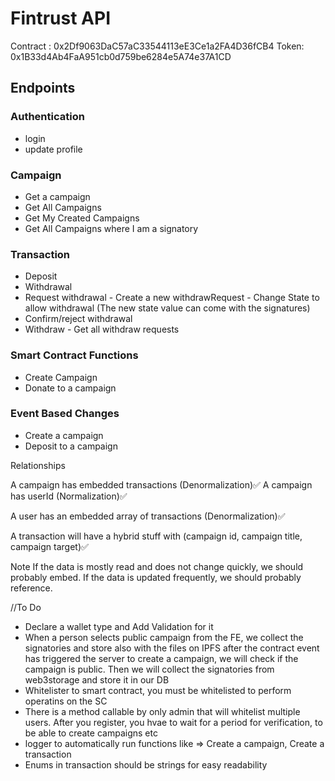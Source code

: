 # Fintrust API
Contract : 0x2Df9063DaC57aC33544113eE3Ce1a2FA4D36fCB4
Token: 0x1B33d4Ab4FaA951cb0d759be6284e5A74e37A1CD

## Endpoints
### Authentication
 - login
 - update profile
### Campaign
 - Get a campaign
 - Get All Campaigns
 - Get My Created Campaigns 
 - Get All Campaigns where I am a signatory   
### Transaction
 - Deposit
 - Withdrawal
 - Request withdrawal
        - Create a new withdrawRequest
        - Change State to allow withdrawal (The new state value can come with the signatures)
 - Confirm/reject withdrawal
 - Withdraw
        - Get all withdraw requests
### Smart Contract Functions
 - Create Campaign
 - Donate to a campaign
### Event Based Changes
 - Create a campaign
 - Deposit to a campaign




Relationships

A campaign has embedded transactions (Denormalization)✅
A campaign has userId (Normalization)✅

A user has an embedded array of transactions (Denormalization)✅


A transaction will have a hybrid stuff with (campaign id, campaign title, campaign target)✅

Note
If the data is mostly read and does not change quickly, we should probably embed. If the data is updated frequently, we should probably reference.


//To Do 
- Declare a wallet type and Add Validation for it
- When a person selects public campaign from the FE, we collect the signatories and store also with the files on IPFS
after the contract event has triggered the server to create a campaign, we will check if the campaign is public. Then we will collect the signatories from web3storage and store it in our DB
- Whitelister to smart contract, you must be whitelisted to perform operatins on the SC
- There is a method callable by only admin that will whitelist multiple users. After you register, you hvae to wait for a period for verification, to be able to create campaigns etc
- logger to automatically run functions like => Create a campaign, Create a transaction
- Enums in transaction should be strings for easy readability